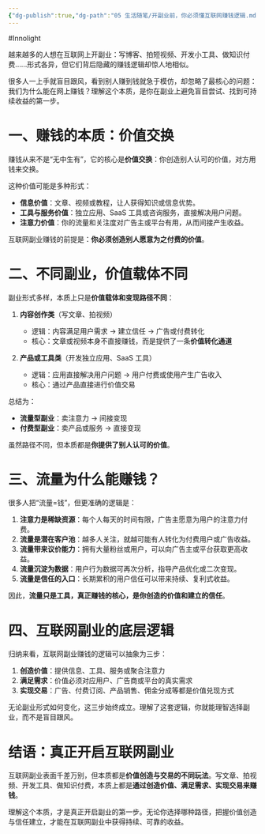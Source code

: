 ```yaml
---
{"dg-publish":true,"dg-path":"05 生活随笔/开副业前，你必须懂互联网赚钱逻辑.md","permalink":"/05 生活随笔/开副业前，你必须懂互联网赚钱逻辑/","created":"2025-09-04T15:29:45.641+08:00","updated":"2025-09-04T15:41:09.520+08:00"}
---
```


#Innolight

越来越多的人想在互联网上开副业：写博客、拍短视频、开发小工具、做知识付费……形式各异，但它们背后隐藏的赚钱逻辑却惊人地相似。

很多人一上手就盲目跟风，看到别人赚到钱就急于模仿，却忽略了最核心的问题：我们为什么能在网上赚钱？理解这个本质，是你在副业上避免盲目尝试、找到可持续收益的第一步。

# 一、赚钱的本质：价值交换

赚钱从来不是“无中生有”，它的核心是**价值交换**：你创造别人认可的价值，对方用钱来交换。

这种价值可能是多种形式：

* **信息价值**：文章、视频或教程，让人获得知识或信息优势。
* **工具与服务价值**：独立应用、SaaS 工具或咨询服务，直接解决用户问题。
* **注意力价值**：你的流量和关注度对广告主或平台有用，从而间接产生收益。

互联网副业赚钱的前提是：**你必须创造别人愿意为之付费的价值**。

# 二、不同副业，价值载体不同

副业形式多样，本质上只是**价值载体和变现路径不同**：

1. **内容创作类**（写文章、拍视频）
   * 逻辑：内容满足用户需求 → 建立信任 → 广告或付费转化
   * 核心：文章或视频本身不直接赚钱，而是提供了一条**价值转化通道**

1. **产品或工具类**（开发独立应用、SaaS 工具）
   * 逻辑：应用直接解决用户问题 → 用户付费或使用产生广告收入
   * 核心：通过产品直接进行价值交易

总结为：
* **流量型副业**：卖注意力 → 间接变现
* **付费型副业**：卖产品或服务 → 直接变现

虽然路径不同，但本质都是**你提供了别人认可的价值**。

# 三、流量为什么能赚钱？

很多人把“流量=钱”，但更准确的逻辑是：

1. **注意力是稀缺资源**：每个人每天的时间有限，广告主愿意为用户的注意力付费。
2. **流量是潜在客户池**：越多人关注，就越可能有人转化为付费用户或广告收益。
3. **流量带来议价能力**：拥有大量粉丝或用户，可以向广告主或平台获取更高收益。
4. **流量沉淀为数据**：用户行为数据可再次分析，指导产品优化或二次变现。
5. **流量是信任的入口**：长期累积的用户信任可以带来持续、复利式收益。

因此，**流量只是工具，真正赚钱的核心，是你创造的价值和建立的信任**。

# 四、互联网副业的底层逻辑

归纳来看，互联网副业赚钱的逻辑可以抽象为三步：

1. **创造价值**：提供信息、工具、服务或聚合注意力
2. **满足需求**：价值必须对应用户、广告商或平台的真实需求
3. **实现交易**：广告、付费订阅、产品销售、佣金分成等都是价值兑现方式

无论副业形式如何变化，这三步始终成立。理解了这套逻辑，你就能理智选择副业，而不是盲目跟风。

# 结语：真正开启互联网副业

互联网副业表面千差万别，但本质都是**价值创造与交易的不同玩法**。写文章、拍视频、开发工具、做知识付费，本质上都是**通过创造价值、满足需求、实现交易来赚钱**。

理解这个本质，才是真正开启副业的第一步。无论你选择哪种路径，把握价值创造与信任建立，才能在互联网副业中获得持续、可靠的收益。